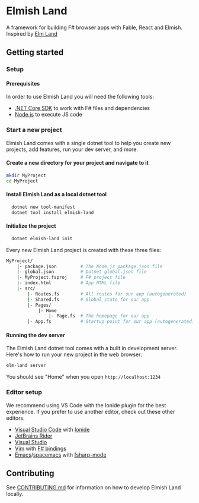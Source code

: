 # Elmish Land

A framework for building F# browser apps with Fable, React and Elmish. Inspired by [Elm Land](https://elm.land)

## Getting started

### Setup

#### Prerequisites
In order to use Elmish Land you will need the following tools:

* [.NET Core SDK](https://dotnet.microsoft.com/en-us/) to work with F# files and dependencies
* [Node.js](https://nodejs.org/en) to execute JS code

### Start a new project
Elmish Land comes with a single dotnet tool to help you create new projects, add features, run your dev server, and more.

#### Create a new directory for your project and navigate to it

```bash
mkdir MyProject
cd MyProject
```

#### Install Elmish Land as a local dotnet tool

```bash
  dotnet new tool-manifest
  dotnet tool install elmish-land
```

#### Initialize the project

```bash
  dotnet elmish-land init
```

Every new Elmish Land project is created with these three files:

```bash
MyProject/
    |- package.json         # The Node.js package.json file
    |- global.json          # Dotnet global.json file
    |- MyProject.fsproj     # F# project file
    |- index.html           # App HTML file
    |- src/
        |- Routes.fs        # All routes for our app (autogenerated)
        |- Shared.fs        # Global state for our app 
        |- Pages/
            |- Home
                |- Page.fs  # The homepage for our app
        |- App.fs           # Startup point for our app (autogenerated)
```

#### Running the dev server

The Elmish Land dotnet tool comes with a built in development server. Here's how to run your new project in the web browser:

```bash
elm-land server
```

You should see "Home" when you open `http://localhost:1234`

### Editor setup

We recommend using VS Code with the Ionide plugin for the best experience. If you prefer to use another editor, check out these other editors.

* [Visual Studio Code](https://code.visualstudio.com/) with [Ionide](http://ionide.io/)
* [JetBrains Rider](https://www.jetbrains.com/rider/)
* [Visual Studio](https://visualstudio.microsoft.com/)
* [Vim](https://www.vim.org/) with [F# bindings](https://github.com/fsharp/vim-fsharp)
* [Emacs](https://www.gnu.org/software/emacs/)/[spacemacs](http://spacemacs.org/) with [fsharp-mode](https://github.com/fsharp/emacs-fsharp-mode)


## Contributing

See [CONTRIBUTING.md](CONTRIBUTING.md) for information on how to develop Elmish Land locally.
